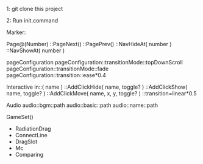 1: git clone this project

2: Run init.command



Marker:

Page@(Number)
::PageNext()
::PagePrev()
::NavHideAt( number )
::NavShowAt( number )


pageConfiguration
pageConfiguration::transitionMode::topDownScroll
pageConfiguration::transitionMode::fade
pageConfiguration::transition::ease*0.4


Interactive 
in::( name )
::AddClickHide( name, toggle? )
::AddClickShow( name, toggle? )
::AddClickMove( name, x, y, toggle? )
::transition=linear*0.5


Audio
audio::bgm::path
audio::basic::path
audio::name::path 


GameSet()
- RadiationDrag
- ConnectLine
- DragSlot 
- Mc
- Comparing